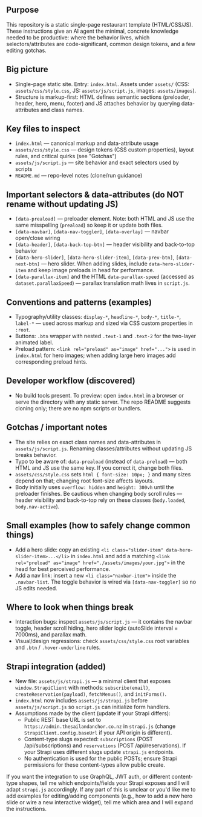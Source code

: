## Purpose

This repository is a static single-page restaurant template (HTML/CSS/JS). These instructions give an AI agent the minimal, concrete knowledge needed to be productive: where the behavior lives, which selectors/attributes are code-significant, common design tokens, and a few editing gotchas.

## Big picture

- Single-page static site. Entry: `index.html`. Assets under `assets/` (CSS: `assets/css/style.css`, JS: `assets/js/script.js`, images: `assets/images`).
- Structure is markup-first: HTML defines semantic sections (preloader, header, hero, menu, footer) and JS attaches behavior by querying data-attributes and class names.

## Key files to inspect

- `index.html` — canonical markup and data-attribute usage
- `assets/css/style.css` — design tokens (CSS custom properties), layout rules, and critical quirks (see "Gotchas")
- `assets/js/script.js` — site behavior and exact selectors used by scripts
- `README.md` — repo-level notes (clone/run guidance)

## Important selectors & data-attributes (do NOT rename without updating JS)

- `[data-preaload]` — preloader element. Note: both HTML and JS use the same misspelling (`preaload`) so keep it or update both files.
- `[data-navbar]`, `[data-nav-toggler]`, `[data-overlay]` — navbar open/close wiring
- `[data-header]`, `[data-back-top-btn]` — header visibility and back-to-top behavior
- `[data-hero-slider]`, `[data-hero-slider-item]`, `[data-prev-btn]`, `[data-next-btn]` — hero slider. When adding slides, include `data-hero-slider-item` and keep image preloads in head for performance.
- `[data-parallax-item]` and the HTML `data-parallax-speed` (accessed as `dataset.parallaxSpeed`) — parallax translation math lives in `script.js`.

## Conventions and patterns (examples)

- Typography/utility classes: `display-*`, `headline-*`, `body-*`, `title-*`, `label-*` — used across markup and sized via CSS custom properties in `:root`.
- Buttons: `.btn` wrapper with nested `.text-1` and `.text-2` for the two-layer animated label.
- Preload pattern: `<link rel="preload" as="image" href="...">` is used in `index.html` for hero images; when adding large hero images add corresponding preload hints.

## Developer workflow (discovered)

- No build tools present. To preview: open `index.html` in a browser or serve the directory with any static server. The repo README suggests cloning only; there are no npm scripts or bundlers.

## Gotchas / important notes

- The site relies on exact class names and data-attributes in `assets/js/script.js`. Renaming classes/attributes without updating JS breaks behavior.
- Typo to be aware of: `data-preaload` (instead of `data-preload`) — both HTML and JS use the same key. If you correct it, change both files.
- `assets/css/style.css` sets `html { font-size: 10px; }` and many sizes depend on that; changing root font-size affects layouts.
- Body initially uses `overflow: hidden` and `height: 300vh` until the preloader finishes. Be cautious when changing body scroll rules — header visibility and back-to-top rely on these classes (`body.loaded`, `body.nav-active`).

## Small examples (how to safely change common things)

- Add a hero slide: copy an existing `<li class="slider-item" data-hero-slider-item>...</li>` in `index.html` and add a matching `<link rel="preload" as="image" href="./assets/images/your.jpg">` in the head for best perceived performance.
- Add a nav link: insert a new `<li class="navbar-item">` inside the `.navbar-list`. The toggle behavior is wired via `[data-nav-toggler]` so no JS edits needed.

## Where to look when things break

- Interaction bugs: inspect `assets/js/script.js` — it contains the navbar toggle, header scroll hiding, hero slider logic (autoSlide interval = 7000ms), and parallax math.
- Visual/design regressions: check `assets/css/style.css` root variables and `.btn` / `.hover-underline` rules.

## Strapi integration (added)

- New file: `assets/js/strapi.js` — a minimal client that exposes `window.StrapiClient` with methods: `subscribe(email)`, `createReservation(payload)`, `fetchMenus()`, and `initForms()`.
- `index.html` now includes `assets/js/strapi.js` before `assets/js/script.js` so `script.js` can initialize form handlers.
- Assumptions made by the client (update if your Strapi differs):
	- Public REST base URL is set to `https://admin.thesailandanchor.co.nz` in `strapi.js` (change `StrapiClient.config.baseUrl` if your API origin is different).
	- Content-type slugs expected: `subscriptions` (POST /api/subscriptions) and `reservations` (POST /api/reservations). If your Strapi uses different slugs update `strapi.js` endpoints.
	- No authentication is used for the public POSTs; ensure Strapi permissions for these content-types allow public create.

If you want the integration to use GraphQL, JWT auth, or different content-type shapes, tell me which endpoints/fields your Strapi exposes and I will adapt `strapi.js` accordingly.
If any part of this is unclear or you'd like me to add examples for editing/adding components (e.g., how to add a new hero slide or wire a new interactive widget), tell me which area and I will expand the instructions.
